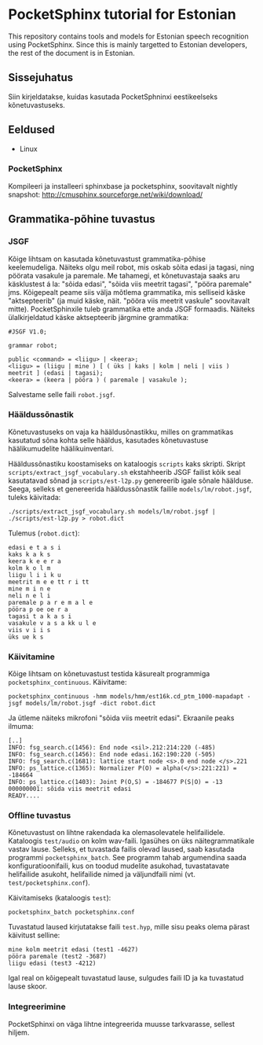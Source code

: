 PocketSphinx tutorial for Estonian
=================================

This repository contains tools and models for Estonian speech recognition using PocketSphinx.
Since this is mainly targetted to Estonian developers, the rest of the document is in Estonian.

Sissejuhatus
--------------

Siin kirjeldatakse, kuidas kasutada PocketSphninxi eestikeelseks kõnetuvastuseks.


Eeldused
--------

 * Linux
 
### PocketSphinx

Kompileeri ja installeeri sphinxbase ja pocketsphinx, soovitavalt nightly snapshot: http://cmusphinx.sourceforge.net/wiki/download/
 

Grammatika-põhine tuvastus
--------------------------

### JSGF

Kõige lihtsam on kasutada kõnetuvastust grammatika-põhise keelemudeliga. Näiteks olgu meil robot, mis oskab sõita edasi ja tagasi, ning pöörata vasakule ja paremale. Me tahamegi, et kõnetuvastaja saaks aru käsklustest á la: "sõida edasi", "sõida viis meetrit tagasi", "pööra paremale" jms. Kõigepealt peame siis välja mõtlema grammatika, mis selliseid käske "aktsepteerib" (ja muid käske, näit. "pööra viis meetrit vaskule" soovitavalt mitte). PocketSphinxile tuleb grammatika ette anda JSGF formaadis. Näiteks ülalkirjeldatud käske aktsepteerib järgmine grammatika:

    #JSGF V1.0;

    grammar robot;

    public <command> = <liigu> | <keera>;
    <liigu> = (liigu | mine ) [ ( üks | kaks | kolm | neli | viis ) meetrit ] (edasi | tagasi);
    <keera> = (keera | pööra ) ( paremale | vasakule );
  
Salvestame selle faili `robot.jsgf`.

### Hääldussõnastik 

Kõnetuvastuseks on vaja ka hääldusõnastikku, milles on grammatikas kasutatud sõna kohta selle hääldus, kasutades kõnetuvastuse häälikumudelite häälikuinventari.


Hääldussõnastiku koostamiseks on kataloogis `scripts` kaks skripti. Skript `scripts/extract_jsgf_vocabulary.sh` ekstahheerib JSGF failist kõik seal kasutatavad sõnad ja `scripts/est-l2p.py` genereerib igale sõnale häälduse. Seega, selleks et genereerida hääldussõnastik failile `models/lm/robot.jsgf`, tuleks käivitada:

    ./scripts/extract_jsgf_vocabulary.sh models/lm/robot.jsgf | ./scripts/est-l2p.py > robot.dict
    
Tulemus (`robot.dict`):

    edasi e t a s i
    kaks k a k s
    keera k e e r a
    kolm k o l m
    liigu l i i k u
    meetrit m e e tt r i tt
    mine m i n e
    neli n e l i
    paremale p a r e m a l e
    pööra p oe oe r a
    tagasi t a k a s i
    vasakule v a s a kk u l e
    viis v i i s
    üks ue k s


### Käivitamine

Kõige lihtsam on kõnetuvastust testida käsurealt programmiga `pocketsphinx_continuous`. Käivitame:

    pocketsphinx_continuous -hmm models/hmm/est16k.cd_ptm_1000-mapadapt -jsgf models/lm/robot.jsgf -dict robot.dict
    
Ja ütleme näiteks mikrofoni "sõida viis meetrit edasi". Ekraanile peaks ilmuma:

    [..]
    INFO: fsg_search.c(1456): End node <sil>.212:214:220 (-485)
    INFO: fsg_search.c(1456): End node edasi.162:190:220 (-505)
    INFO: fsg_search.c(1681): lattice start node <s>.0 end node </s>.221
    INFO: ps_lattice.c(1365): Normalizer P(O) = alpha(</s>:221:221) = -184664
    INFO: ps_lattice.c(1403): Joint P(O,S) = -184677 P(S|O) = -13
    000000001: sõida viis meetrit edasi
    READY....


### Offline tuvastus

Kõnetuvastust on lihtne rakendada ka olemasolevatele helifailidele. Kataloogis `test/audio` on kolm wav-faili. Igasühes on üks näitegrammatikale vastav lause.
Selleks, et tuvastada failis olevad laused, saab kasutada programmi `pocketsphinx_batch`. 
See programm tahab argumendina saada konfiguratioonifaili, kus on toodud mudelite asukohad,
tuvastatavate helifailide asukoht, helifailide nimed ja väljundfaili nimi (vt. `test/pocketsphinx.conf`).

Käivitamiseks (kataloogis `test`):

    pocketsphinx_batch pocketsphinx.conf

Tuvastatud laused kirjutatakse faili `test.hyp`, mille sisu peaks olema pärast käivitust selline:
    
    mine kolm meetrit edasi (test1 -4627)
    pööra paremale (test2 -3687)
    liigu edasi (test3 -4212)

Igal real on kõigepealt tuvastatud lause, sulgudes faili ID ja ka tuvastatud lause skoor.



### Integreerimine

PocketSphinxi on väga lihtne integreerida muusse tarkvarasse, sellest hiljem.
